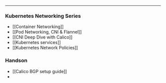 
---

### Kubernetes Networking Series
- [[Container Networking]]
- [[Pod Networking, CNI & Flannel]]
- [[CNI Deep Dive with Calico]]
- [[Kubernetes services]]
- [[Kubernetes Network Policies]] 

### Handson
- [[Calico BGP setup guide]]
- 